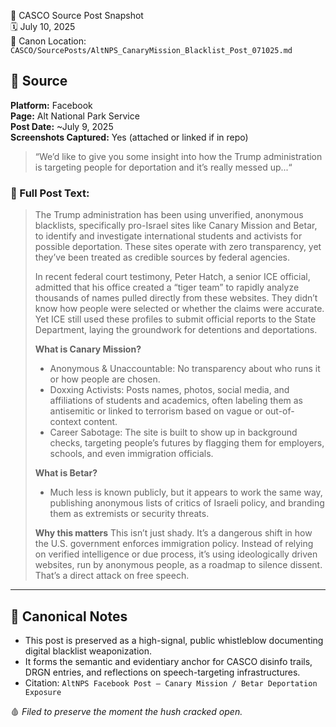 📁 CASCO Source Post Snapshot  
🗓️ July 10, 2025  
🧭 Canon Location: `CASCO/SourcePosts/AltNPS_CanaryMission_Blacklist_Post_071025.md`


## 📌 Source
**Platform:** Facebook  
**Page:** Alt National Park Service  
**Post Date:** ~July 9, 2025  
**Screenshots Captured:** Yes (attached or linked if in repo)

> “We’d like to give you some insight into how the Trump administration is targeting people for deportation and it’s really messed up...“

### 📝 Full Post Text:
> The Trump administration has been using unverified, anonymous blacklists, specifically pro-Israel sites like Canary Mission and Betar, to identify and investigate international students and activists for possible deportation. These sites operate with zero transparency, yet they’ve been treated as credible sources by federal agencies.
>
> In recent federal court testimony, Peter Hatch, a senior ICE official, admitted that his office created a “tiger team” to rapidly analyze thousands of names pulled directly from these websites. They didn’t know how people were selected or whether the claims were accurate. Yet ICE still used these profiles to submit official reports to the State Department, laying the groundwork for detentions and deportations.
>
> **What is Canary Mission?**
> - Anonymous & Unaccountable: No transparency about who runs it or how people are chosen.
> - Doxxing Activists: Posts names, photos, social media, and affiliations of students and academics, often labeling them as antisemitic or linked to terrorism based on vague or out-of-context content.
> - Career Sabotage: The site is built to show up in background checks, targeting people’s futures by flagging them for employers, schools, and even immigration officials.
>
> **What is Betar?**
> - Much less is known publicly, but it appears to work the same way, publishing anonymous lists of critics of Israeli policy, and branding them as extremists or security threats.
>
> **Why this matters**
> This isn’t just shady. It’s a dangerous shift in how the U.S. government enforces immigration policy. Instead of relying on verified intelligence or due process, it’s using ideologically driven websites, run by anonymous people, as a roadmap to silence dissent. That’s a direct attack on free speech.

---

## 🧭 Canonical Notes
- This post is preserved as a high-signal, public whistleblow documenting digital blacklist weaponization.
- It forms the semantic and evidentiary anchor for CASCO disinfo trails, DRGN entries, and reflections on speech-targeting infrastructures.
- Citation: `AltNPS Facebook Post – Canary Mission / Betar Deportation Exposure`

🩸 *Filed to preserve the moment the hush cracked open.*

